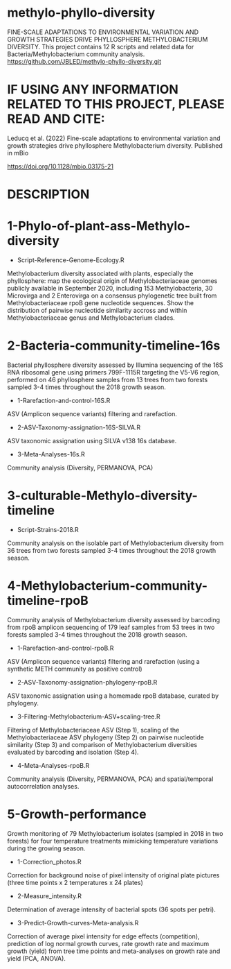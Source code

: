 # methylo-phyllo-diversity
FINE-SCALE ADAPTATIONS TO ENVIRONMENTAL VARIATION AND GROWTH STRATEGIES DRIVE PHYLLOSPHERE METHYLOBACTERIUM DIVERSITY.
This project contains 12 R scripts and related data for Bacteria/Methylobacterium community analysis.
https://github.com/JBLED/methylo-phyllo-diversity.git

# IF USING ANY INFORMATION RELATED TO THIS PROJECT, PLEASE READ AND CITE:

Leducq et al. (2022) Fine-scale adaptations to environmental variation and growth strategies drive phyllosphere Methylobacterium diversity. Published in mBio

https://doi.org/10.1128/mbio.03175-21

# DESCRIPTION

# 1-Phylo-of-plant-ass-Methylo-diversity

- Script-Reference-Genome-Ecology.R

Methylobacterium diversity associated with plants, especially the phyllosphere: map the ecological origin of Methylobacteriaceae genomes publicly available in September 2020, including 153 Methylobacteria, 30 Microvirga and 2 Enterovirga on a consensus phylogenetic tree built from Methylobacteriaceae rpoB gene nucleotide sequences. Show the distribution of pairwise nucleotide similarity accross and within Methylobacteriaceae genus and Methylobacterium clades. 

# 2-Bacteria-community-timeline-16s

Bacterial phyllosphere diversity assessed by Illumina sequencing of the 16S RNA ribosomal gene using primers 799F-1115R targeting the V5-V6 region, performed on 46 phyllosphere samples from 13 trees from two forests sampled 3-4 times throughout the 2018 growth season.

- 1-Rarefaction-and-control-16S.R

ASV (Amplicon sequence variants) filtering and rarefaction. 

- 2-ASV-Taxonomy-assignation-16S-SILVA.R

ASV taxonomic assignation using SILVA v138 16s database. 

- 3-Meta-Analyses-16s.R

Community analysis (Diversity, PERMANOVA, PCA)

# 3-culturable-Methylo-diversity-timeline

- Script-Strains-2018.R

Community analysis on the isolable part of Methylobacterium diversity from 36 trees from two forests sampled 3-4 times throughout the 2018 growth season.

# 4-Methylobacterium-community-timeline-rpoB

Community analysis of Methylobacterium diversity assessed by barcoding from rpoB amplicon sequencing of 179 leaf samples from 53 trees in two forests sampled 3-4 times throughout the 2018 growth season.

- 1-Rarefaction-and-control-rpoB.R

ASV (Amplicon sequence variants) filtering and rarefaction (using a synthetic METH community as positive control)

- 2-ASV-Taxonomy-assignation-phylogeny-rpoB.R

ASV taxonomic assignation using a homemade rpoB database, curated by phylogeny. 

- 3-Filtering-Methylobacterium-ASV+scaling-tree.R

Filtering of Methylobacteriaceae ASV (Step 1), scaling of the Methylobacteriaceae ASV phylogeny (Step 2) on pairwise nucleotide similarity (Step 3) and comparison of Methylobacterium diversities evaluated by barcoding and isolation (Step 4). 

- 4-Meta-Analyses-rpoB.R

Community analysis (Diversity, PERMANOVA, PCA) and spatial/temporal autocorrelation analyses.

# 5-Growth-performance

Growth monitoring of 79 Methylobacterium isolates (sampled in 2018 in two forests) for four temperature treatments mimicking temperature variations during the growing season.

- 1-Correction_photos.R

Correction for background noise of pixel intensity of original plate pictures (three time points x 2 temperatures x 24 plates)

- 2-Measure_intensity.R

Determination of average intensity of bacterial spots (36 spots per petri).

- 3-Predict-Growth-curves-Meta-analysis.R

Correction of average pixel intensity for edge effects (competition), prediction of log normal growth curves, rate growth rate and maximum growth (yield) from tree time points and meta-analyses on growth rate and yield (PCA, ANOVA).
